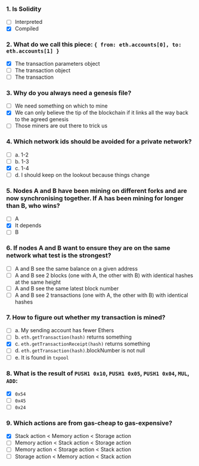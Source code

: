 ### 1. Is Solidity
 - [ ] Interpreted
 - [x] Compiled
 
### 2. What do we call this piece: `{ from: eth.accounts[0], to: eth.accounts[1] }`
 - [x] The transaction parameters object
 - [ ] The transaction object
 - [ ] The transaction

### 3. Why do you always need a genesis file?
 - [ ] We need something on which to mine
 - [x] We can only believe the tip of the blockchain if it links all the way back to the agreed genesis
 - [ ] Those miners are out there to trick us
 
### 4. Which network ids should be avoided for a private network?
 - [ ] a. 1-2
 - [ ] b. 1-3
 - [x] c. 1-4
 - [ ] d. I should keep on the lookout because things change

### 5. Nodes A and B have been mining on different forks and are now synchronising together. If A has been mining for longer than B, who wins? 
 - [ ] A
 - [x] It depends 
 - [ ] B
 
### 6. If nodes A and B want to ensure they are on the same network what test is the strongest?
 - [ ] A and B see the same balance on a given address
 - [ ] A and B see 2 blocks (one with A, the other with B) with identical hashes at the same height
 - [ ] A and B see the same latest block number
 - [ ] A and B see 2 transactions (one with A, the other with B) with identical hashes

### 7. How to figure out whether my transaction is mined?
 - [ ] a. My sending account has fewer Ethers
 - [ ] b. `eth.getTransaction(hash)` returns something
 - [x] c. `eth.getTransactionReceipt(hash)` returns something
 - [ ] d. `eth.getTransaction(hash)`.blockNumber is not null
 - [ ] e. It is found in `txpool`
 
### 8. What is the result of `PUSH1 0x10`, `PUSH1 0x05`, `PUSH1 0x04`, `MUL`, `ADD`:
 - [x] `0x54`
 - [ ] `0x45`
 - [ ] `0x24`
 
### 9. Which actions are from gas-cheap to gas-expensive?
 - [x] Stack action < Memory action < Storage action
 - [ ] Memory action < Stack action < Storage action
 - [ ] Memory action < Storage action < Stack action
 - [ ] Storage action < Memory action < Stack action
